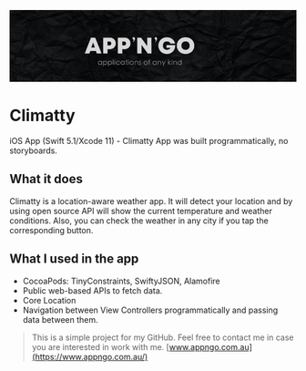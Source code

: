 ![App'N'Go Banner](Documentation/AppNGoBanner.png)

# Climatty

iOS App (Swift 5.1/Xcode 11) - Climatty App was built programmatically, no storyboards. 

## What it does

Climatty is a location-aware weather app. It will detect your location and by using open source API will show the current temperature and weather conditions. Also, you can check the weather in any city if you tap the corresponding button.

## What I used in the app

* CocoaPods: TinyConstraints, SwiftyJSON, Alamofire
* Public web-based APIs to fetch data.
* Core Location 
* Navigation between View Controllers programmatically and passing data between them.


>This is a simple project for my GitHub. 
Feel free to contact me in case you are interested in work with me. [www.appngo.com.au](https://www.appngo.com.au/)

